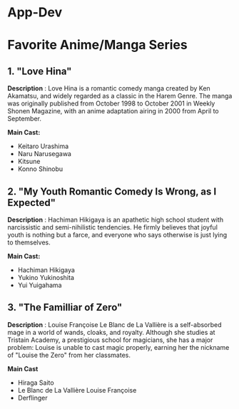# App-Dev
# Favorite Anime/Manga Series

## 1. "Love Hina"

**Description**
: Love Hina is a romantic comedy manga created by Ken Akamatsu, and widely regarded as a classic in the Harem Genre. The manga was originally published from October 1998 to October 2001 in Weekly Shonen Magazine, with an anime adaptation airing in 2000 from April to September.

**Main Cast:**
- Keitaro Urashima 
- Naru Narusegawa
- Kitsune
- Konno Shinobu



## 2. "My Youth Romantic Comedy Is Wrong, as I Expected"

**Description**
: Hachiman Hikigaya is an apathetic high school student with narcissistic and semi-nihilistic tendencies. He firmly believes that joyful youth is nothing but a farce, and everyone who says otherwise is just lying to themselves.

**Main Cast:**
- Hachiman Hikigaya
- Yukino Yukinoshita
- Yui Yuigahama

## 3. "The Familliar of Zero"

**Description**
: Louise Françoise Le Blanc de La Vallière is a self-absorbed mage in a world of wands, cloaks, and royalty. Although she studies at Tristain Academy, a prestigious school for magicians, she has a major problem: Louise is unable to cast magic properly, earning her the nickname of "Louise the Zero" from her classmates.

**Main Cast**
- Hiraga Saito
- Le Blanc de La Vallière Louise Françoise
- Derflinger
